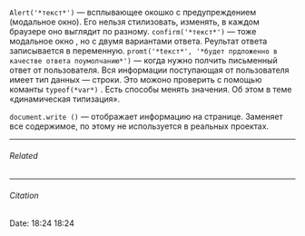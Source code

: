 ``Alert('*текст*')`` — всплывающее окошко с предупреждением (модальное окно). Его нельзя стилизовать, изменять, в каждом браузере оно выглядит по разному.
``confirm('*текст*')`` — тоже модальное окно , но с двумя вариантами ответа. Реультат ответа записывается в переменную. 
``promt('*tекст*', '*будет прдложенно в качестве ответа поумолчанию*')`` — когда нужно полчить письменный ответ от пользователя. Вся информации поступающая от пользователя имеет тип данных — строки. Это можоно проверить с помощью команты ``typeof(*var*)`` . Есть способы менять значения. Об этом в теме «динамическая типизация».


``document.write ()`` — отображает информацию на странице. Заменяет все содержимое, по этому не используется в реальных проектах.

---
###### Related 
---
###### Citation
Date: 18:24 18:24
